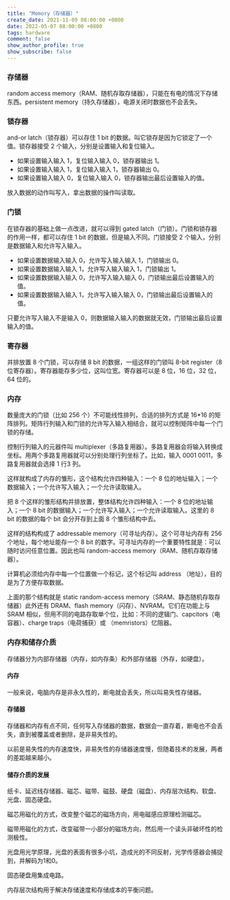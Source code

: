 ```yaml
---
title: "Memory（存储器）"
create_date: 2021-11-09 08:00:00 +0800
date: 2022-05-07 08:00:00 +0800
tags: hardware
comment: false
show_author_profile: true
show_subscribe: false
---
```


### 存储器

random access memory（RAM、随机存取存储器），只能在有电的情况下存储东西。persistent memory（持久存储器），电源关闭时数据也不会丢失。

### 锁存器

and-or latch（锁存器）可以存住 1 bit 的数据。叫它锁存是因为它锁定了一个值。锁存器接受 2 个输入，分别是设置输入和复位输入。

- 如果设置输入输入 1，复位输入输入 0，锁存器输出 1。
- 如果设置输入输入 1，复位输入输入 1，锁存器输出 0。
- 如果设置输入输入 0，复位输入输入 0，锁存器输出最后设置输入的值。

放入数据的动作叫写入，拿出数据的操作叫读取。

### 门锁

在锁存器的基础上做一点改进，就可以得到 gated latch（门锁）。门锁和锁存器的作用一样，都可以存住 1 bit 的数据，但是输入不同。门锁接受 2 个输入，分别是数据输入和允许写入输入。

- 如果设置数据输入输入 0，允许写入输入输入 1，门锁输出 0。
- 如果设置数据输入输入 1，允许写入输入输入 1，门锁输出 1。
- 如果设置数据输入输入 0，允许写入输入输入 0，门锁输出最后设置输入的值。
- 如果设置数据输入输入 1，允许写入输入输入 0，门锁输出最后设置输入的值。

只要允许写入输入不是输入 0，则数据输入输入的数据就无效，门锁输出最后设置输入的值。

### 寄存器

并排放置 8 个门锁，可以存储 8 bit 的数据，一组这样的门锁叫 8-bit register（8 位寄存器）。寄存器能存多少位，这叫位宽。寄存器可以是 8 位，16 位，32 位，64 位的。

### 内存

数量庞大的门锁（比如 256 个）不可能线性排列，合适的排列方式是 16*16 的矩阵排列。矩阵行列输入和门锁的允许写入输入相结合，就可以控制矩阵中每一个门锁的存储。

控制行列输入的元器件叫 multiplexer（多路复用器）。多路复用器会将输入转换成坐标。用两个多路复用器就可以分别处理行列坐标了。比如，输入 0001 0011，多路复用器就会选择 1 行3 列。

这样就构成了内存的雏形，这个结构允许四种输入：一个 8 位的地址输入；一个数据输入；一个允许写入输入；一个允许读取输入。

把 8 个这样的雏形结构并排放置，整体结构允许四种输入：一个 8 位的地址输入；一个 8 bit 的数据输入；一个允许写入输入；一个允许读取输入。这里的 8 bit 的数据的每个 bit 会分开存到上面 8 个雏形结构中去。

这样的结构构成了 addressable memory（可寻址内存）。这个可寻址内存有 256 个地址，每个地址能存一个 8 bit 的数字。可寻址内存的一个重要特性就是：可以随时访问任意位置。因此也叫 random-access memory（RAM、随机存取存储器）。

计算机必须给内存中每一个位置做一个标记，这个标记叫 address （地址），目的是为了方便存取数据。

上面的那个结构就是 static random-access memory（SRAM、静态随机存取存储器）此外还有 DRAM、flash memory（闪存）、NVRAM。它们在功能上与 SRAM 相似，但用不同的电路存取单个位，比如：不同的逻辑门、capcitors（电容器）、charge traps（电荷捕获）或 （memristors）忆阻器。






### 内存和储存介质

存储器分为内部存储器（内存，如内存条）和外部存储器（外存，如硬盘）。

#### 内存

一般来说，电脑内存是非永久性的，断电就会丢失，所以叫易失性存储器。

#### 存储器

存储器和内存有点不同，任何写入存储器的数据，数据会一直存着，断电也不会丢失，直到被覆盖或者删除，是非易失性的。

以前是易失性的内存速度快，非易失性的存储器速度慢，但随着技术的发展，两者的差距越来越小。

#### 储存介质的发展

纸卡、延迟线存储器、磁芯、磁带、磁鼓、硬盘（磁盘）、内存层次结构、软盘、光盘、固态硬盘。

磁芯用磁化的方式，改变整个磁芯的磁场方向，用电磁感应原理检测磁芯。

磁带用磁化的方式，改变磁带一小部分的磁场方向，然后用一个读头非破坏性的检测极性。

光盘用光学原理，光盘的表面有很多小坑，造成光的不同反射，光学传感器会捕捉到，并解码为1和0。

固态硬盘用集成电路。

内存层次结构用于解决存储速度和存储成本的平衡问题。